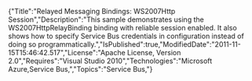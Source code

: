 {"Title":"Relayed Messaging Bindings: WS2007Http Session","Description":"This sample demonstrates using the WS2007HttpRelayBinding binding with reliable session enabled. It also shows how to specify Service Bus credentials in configuration instead of doing so programmatically.","IsPublished":true,"ModifiedDate":"2011-11-15T15:46:42.517","License":"Apache License, Version 2.0","Requires":"Visual Studio 2010","Technologies":"Microsoft Azure,Service Bus,","Topics":"Service Bus,"}